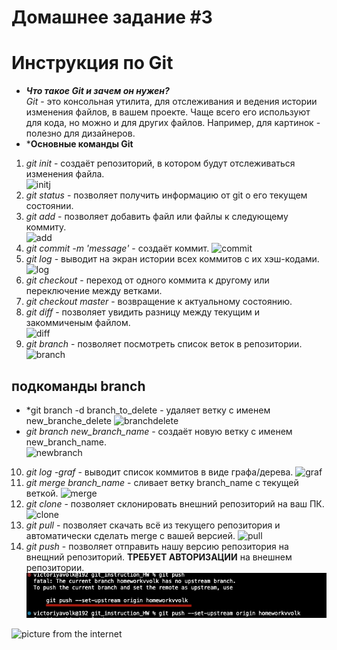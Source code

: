 # Домашнее задание #3

# Инструкция по Git
* ***Что такое Git и зачем он нужен?***  
*Git* - это консольная утилита, для отслеживания и ведения истории изменения файлов, в вашем проекте. 
Чаще всего его используют для кода, но можно и для других файлов. 
Например, для картинок - полезно для дизайнеров.
* ***Основные команды Git**
1. *git init* - создаёт репозиторий, в котором будут отслеживаться изменения файла.  
![initj](init.PNG)  
1. *git status* - позволяет получить информацию от git о его текущем состоянии.  
1. *git add* - позволяет добавить файл или файлы к следующему коммиту.  
![add](add.PNG)  
1. *git commit -m 'message'* - создаёт коммит.
![commit](commit.PNG)  
1. *git log* - выводит на экран истории всех коммитов с их хэш-кодами.  
![log](log.PNG)  
1. *git checkout* - переход от одного коммита к другому или переключение между ветками.  
1. *git checkout master* - возвращение к актуальному состоянию.  
1. *git diff* - позволяет увидить разницу между текущим и закоммиченым файлом.  
![diff](diff.PNG)
1. *git branch* - позволяет посмотреть список веток в репозитории.
![branch](branch.PNG)   
## подкоманды branch
* *git branch -d branch_to_delete - удаляет ветку с именем new_branche_delete
![branchdelete](branch_delete.PNG)   
* *git branch new_branch_name* - создаёт новую ветку с именем new_branch_name.  
![newbranch](new_branch.PNG)  
10. *git log -graf* - выводит список коммитов в виде графа/дерева.
![graf](graf.PNG)  
10. *git merge branch_name* - сливает ветку branch_name с текущей веткой.
![merge](merge.PNG)  
10. *git clone* - позволяет склонировать внешний репозиторий на ваш ПК.  
![clone](clone.PNG)  
10. *git pull* - позволяет скачать всё из текущего репозитория и автоматически сделать merge с вашей версией.
![pull](pull.PNG)  
10. *git push* - позволяет отправить нашу версию репозитория на внещний репозиторий. **ТРЕБУЕТ АВТОРИЗАЦИИ** на внешнем репозитории.  
![push](push.PNG)  



![picture from the internet](https://мос-ковролин.рф/wa-data/public/shop/products/80/23/2380/images/4488/4488.750x0.jpg)

